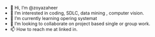 - 👋 Hi, I’m @zoyazaheer
- 👀 I’m interested in coding, SDLC, data mining , computer vision.
- 🌱 I’m currently learning opering systemat
- 💞️ I’m looking to collaborate on  project based single or group work.
- 📫 How to reach me at linked in. 

<!---
zoyazaheer/zoyazaheer is a ✨ special ✨ repository because its `README.md` (this file) appears on your GitHub profile.
You can click the Preview link to take a look at your changes.
--->
